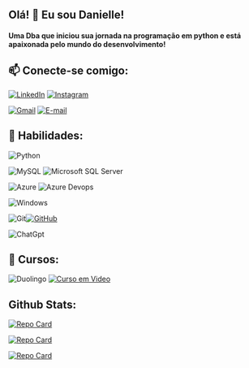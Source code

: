 ## Olá! 👋 Eu sou Danielle!
#### Uma Dba que iniciou sua jornada na programação em python e está apaixonada pelo mundo do desenvolvimento!

<!--
**Dani-dba/Dani-dba** is a ✨ _special_ ✨ repository because its `README.md` (this file) appears on your GitHub profile.

Here are some ideas to get you started:

- 🔭 I’m currently working on ...
- 🌱 I’m currently learning ...
- 👯 I’m looking to collaborate on ...
- 🤔 I’m looking for help with ...
- 💬 Ask me about ...
- 📫 How to reach me: ...
- 😄 Pronouns: ...
- ⚡ Fun fact: ...
-->






## 📫 Conecte-se comigo:
[![LinkedIn](https://img.shields.io/badge/LinkedIn-0077B5?style=for-the-badge&logo=linkedin&logoColor=white)](https://www.linkedin.com/in/danielle-goes/) 
[![Instagram](https://img.shields.io/badge/-Instagram-%23E4405F?style=for-the-badge&logo=instagram&logoColor=white)](https://www.instagram.com/tamps2dani/)

[![Gmail](https://img.shields.io/badge/Gmail-333333?style=for-the-badge&logo=gmail&logoColor=red)](mailto:daniellegoessoares@gmail.com)
[![E-mail](https://img.shields.io/badge/-Email-000?style=for-the-badge&logo=microsoft-outlook&logoColor=007BFF)](mailto:danielle.goes_dba@hotmail.com)


## 🔭 Habilidades:

![Python](https://img.shields.io/badge/python-3670A0?style=for-the-badge&logo=python&logoColor=ffdd54) 

![MySQL](https://img.shields.io/badge/MySQL-00000F?style=for-the-badge&logo=mysql&logoColor=white)
![Microsoft SQL Server](	https://img.shields.io/badge/Microsoft_SQL_Server-CC2927?style=for-the-badge&logo=microsoft-sql-server&logoColor=white)

![Azure](https://img.shields.io/badge/Azure-blue?style=for-the-badge&logo=microsoft%20azure&logoColor=blue&labelColor=FFFFFF&link=https%3A%2F%2Fimages.app.goo.gl%2FK7PN1jYJd57x4q7A8)
![Azure Devops](https://img.shields.io/badge/Azure_DevOps-0078D7?style=for-the-badge&logo=azure-devops&logoColor=white
)

![Windows](https://img.shields.io/badge/Windows-000?style=for-the-badge&logo=windows&logoColor=2CA5E0)

![Git](https://img.shields.io/badge/GIT-E44C30?style=for-the-badge&logo=git&logoColor=white)[![GitHub](https://img.shields.io/badge/GitHub-100000?style=for-the-badge&logo=github&logoColor=white)](https://github.com/Dani-dba)

![ChatGpt](
https://img.shields.io/badge/ChatGPT-74aa9c?style=for-the-badge&logo=openai&logoColor=white)

## 🌱 Cursos:

![Duolingo](https://img.shields.io/badge/Duolingo-58CC02?style=for-the-badge&logo=Duolingo&logoColor=white
)
[![Curso em Video](https://img.shields.io/badge/cursoemvideo-0077B5?style=for-the-badge&logo=cursoemvideo)](https://www.cursoemvideo.com)

## Github Stats:
[![Repo Card](https://github-readme-stats.vercel.app/api/pin/?username=Dani-dba&repo=PYTHON&bg_color=000&border_color=30A3DC&show_icons=true&icon_color=30A3DC&title_color=E94D5F&text_color=FFF)](https://github.com/Dani-dba/PYTHON.git)

[![Repo Card](https://github-readme-stats.vercel.app/api/pin/?username=Dani-dba&repo=microsoft_azure_lab&bg_color=000&border_color=30A3DC&show_icons=true&icon_color=30A3DC&title_color=E94D5F&text_color=FFF)](https://github.com/Dani-dba/microsoft_azure_lab.git)

[![Repo Card](https://github-readme-stats.vercel.app/api/pin/?username=Dani-dba&repo=dio-lab-open-source&bg_color=000&border_color=30A3DC&show_icons=true&icon_color=30A3DC&title_color=E94D5F&text_color=FFF)](https://github.com/Dani-dba/dio-lab-open-source.git)

<!-- ## Minhas contribuições:
[![Repo Card](https://github-readme-stats.vercel.app/api/pin/?username=Dani-dba&repo=dio-lab-open-source&bg_color=000&border_color=30A3DC&show_icons=true&icon_color=30A3DC&title_color=E94D5F&text_color=FFF)](https://github.com/Dani-dba/dio-lab-open-source.git)
-->
   
